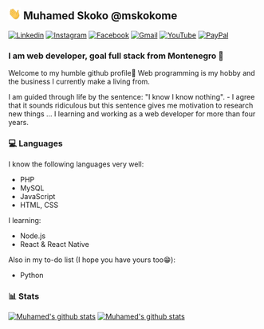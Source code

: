 <!--
**mskoko/mskoko** is a ✨ _special_ ✨ repository because its `README.md` (this file) appears on your GitHub profile.

Here are some ideas to get you started:

- 🔭 I’m currently working on ...
- 🌱 I’m currently learning ...
- 👯 I’m looking to collaborate on ...
- 🤔 I’m looking for help with ...
- 💬 Ask me about ...
- 📫 How to reach me: ...
- 😄 Pronouns: ...
- ⚡ Fun fact: ...
-->

## <img src="./assets/waving.gif" width="25px"> Muhamed Skoko @mskokome

[![Linkedin](https://img.shields.io/badge/-mskoko--me--00-ED604C?style=flat-square&logo=Linkedin&logoColor=white&link=https://www.linkedin.com/in/mskoko-me-00/)](https://www.linkedin.com/in/mskoko-me-00/)
[![Instagram](https://img.shields.io/badge/-_muky00-ED604C?style=flat-square&logo=Instagram&logoColor=white&link=https://www.instagram.com/_muky00/)](https://www.instagram.com/_muky00/)
[![Facebook](https://img.shields.io/badge/-mskoko.me-ED604C?style=flat-square&logo=facebook&logoColor=white&link=https://www.facebook.com/mskoko.me)](https://www.facebook.com/mskoko.me/)
[![Gmail](https://img.shields.io/badge/-mskoko.me@gmail.com-ED604C?style=flat-square&logo=Gmail&logoColor=white&link=mailto:mskoko.me@gmail.com)](mailto:mskoko.me@gmail.com)
[![YouTube](https://img.shields.io/youtube/channel/subscribers/UCiLOB1yDZ01RrQ-ccg5VV2A?style=flat-square)](https://www.youtube.com/channel/UCiLOB1yDZ01RrQ-ccg5VV2A)
[![PayPal](https://i.imgur.com/XtqYM5O.png)](https://www.paypal.com/donate/?hosted_button_id=F6ESE2T9RQFZG)

### I am web developer, goal full stack from Montenegro 🚀

Welcome to my humble github profile🤗
Web programming is my hobby and the business I currently make a living from.

I am guided through life by the sentence: "I know I know nothing". - I agree that it sounds ridiculous but this sentence gives me motivation to research new things ... I learning and working as a web developer for more than four years.

### 💻 Languages
I know the following languages very well: 
   - PHP
   - MySQL
   - JavaScript
   - HTML, CSS

I learning:
  - Node.js
  - React & React Native

Also in my to-do list (I hope you have yours too😁):
  - Python


### 📊 Stats
[![Muhamed's github stats](https://github-readme-stats.vercel.app/api?username=mskoko&show_icons=true&theme=onedark&mskoko=hahah)](https://github.com/mskoko/) [![Muhamed's github stats](https://github-readme-stats.vercel.app/api/top-langs/?username=mskoko&langs_count=6&layout=compact&theme=onedark&mskoko=hahah)](https://github.com/mskoko/)
